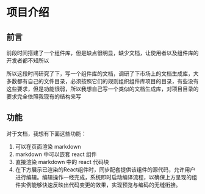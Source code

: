 # 项目介绍

## 前言

前段时间搭建了一个组件库，但是缺点很明显，缺少文档，让使用者以及组件库的开发者都不知所以

所以这段时间研究了下，写一个组件库的文档，调研了下市场上的文档生成库，大多数都有自己的文件目录，必须按照它们的规则组织组件库项目的目录，有些没有这些要求，但是功能很弱，所以我想自己写一个类似的文档生成库，对项目目录的要求完全依照我现有的结构来写

## 功能

对于文档，我想有下面这些功能：

1. 可以在页面渲染 markdown
2. markdown 中可以嵌套 react 组件
3. 直接渲染 markdown 中的 react 代码块
4. 在下方展示已渲染的React组件时，同步配套提供该组件的源代码，允许用户进行编辑。编辑操作一经完成，系统即时启动编译流程，以确保上方呈现的组件实例能够快速反映出代码变更的效果，实现预览与编码的无缝衔接。